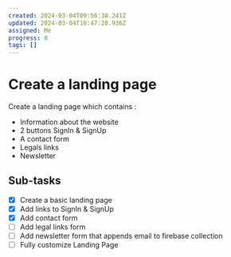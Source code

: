 ```yaml
---
created: 2024-03-04T09:56:30.241Z
updated: 2024-03-04T10:47:28.936Z
assigned: Me
progress: 0
tags: []
---
```


# Create a landing page

Create a landing page which contains :
- Information about the website
- 2 buttons SignIn & SignUp
- A contact form
- Legals links
- Newsletter

## Sub-tasks

- [x] Create a basic landing page
- [x] Add links to SignIn & SignUp
- [x] Add contact form
- [ ] Add legal links form
- [ ] Add newsletter form that appends email to firebase collection
- [ ] Fully customize Landing Page
